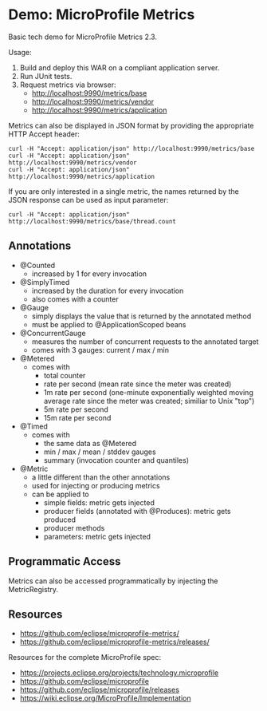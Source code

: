 # Demo: MicroProfile Metrics

Basic tech demo for MicroProfile Metrics 2.3.

Usage:

 1. Build and deploy this WAR on a compliant application server.
 1. Run JUnit tests.
 1. Request metrics via browser:
    * <http://localhost:9990/metrics/base>
    * <http://localhost:9990/metrics/vendor>
    * <http://localhost:9990/metrics/application>
    
Metrics can also be displayed in JSON format by providing the appropriate HTTP Accept header:

```
curl -H "Accept: application/json" http://localhost:9990/metrics/base
curl -H "Accept: application/json" http://localhost:9990/metrics/vendor
curl -H "Accept: application/json" http://localhost:9990/metrics/application
```

If you are only interested in a single metric, the names returned by the JSON response can be used as input parameter:

```
curl -H "Accept: application/json" http://localhost:9990/metrics/base/thread.count
```

## Annotations

 * @Counted
   * increased by 1 for every invocation
 * @SimplyTimed
   * increased by the duration for every invocation
   * also comes with a counter
 * @Gauge
   * simply displays the value that is returned by the annotated method
   * must be applied to @ApplicationScoped beans
 * @ConcurrentGauge
   * measures the number of concurrent requests to the annotated target
   * comes with 3 gauges: current / max / min
 * @Metered
   * comes with
     * total counter
     * rate per second (mean rate since the meter was created)
     * 1m rate per second (one-minute exponentially weighted moving average rate since the meter was created; similiar to Unix "top")
     * 5m rate per second
     * 15m rate per second
 * @Timed
   * comes with
     * the same data as @Metered
     * min / max / mean / stddev gauges
     * summary (invocation counter and quantiles)
 * @Metric
   * a little different than the other annotations
   * used for injecting or producing metrics
   * can be applied to
     * simple fields: metric gets injected
     * producer fields (annotated with @Produces): metric gets produced
     * producer methods
     * parameters: metric gets injected

## Programmatic Access

Metrics can also be accessed programmatically by injecting the MetricRegistry.

## Resources

 * <https://github.com/eclipse/microprofile-metrics/>
 * <https://github.com/eclipse/microprofile-metrics/releases/>

Resources for the complete MicroProfile spec:

 * <https://projects.eclipse.org/projects/technology.microprofile>
 * <https://github.com/eclipse/microprofile>
 * <https://github.com/eclipse/microprofile/releases>
 * <https://wiki.eclipse.org/MicroProfile/Implementation>